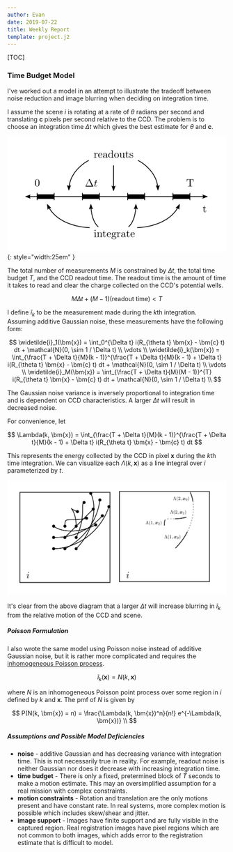 ```yaml
---
author: Evan
date: 2019-07-22
title: Weekly Report
template: project.j2
---
```


[TOC]

### Time Budget Model

I've worked out a model in an attempt to illustrate the tradeoff between noise reduction and image blurring when deciding on integration time.

I assume the scene $i$ is rotating at a rate of $\theta$ radians per second and translating $\bm{c}$ pixels per second relative to the CCD.  The problem is to choose an integration time $\Delta t$ which gives the best estimate for $\theta$ and $\bm{c}$.

![Time plot of integrations for $M=4$](time.png){: style="width:25em" }

The total number of measurements $M$ is constrained by $\Delta t$, the total time budget $T$, and the CCD readout time.  The readout time is the amount of time it takes to read and clear the charge collected on the CCD's potential wells.

$$
M \Delta t + (M - 1) \text{(readout time)} < T
$$

I define $\widetilde{i}_k$ to be the measurement made during the $k$th integration.  Assuming additive Gaussian noise, these measurements have the following form:

$$
\widetilde{i}_1(\bm{x}) = \int_0^{\Delta t} i(R_{\theta t} \bm{x} - \bm{c} t) dt + \mathcal{N}(0, \sim 1 / \Delta t) \\
\vdots \\
\widetilde{i}_k(\bm{x}) = \int_{\frac{T + \Delta t}{M}(k - 1)}^{\frac{T + \Delta t}{M}(k - 1) + \Delta t} i(R_{\theta t} \bm{x} - \bm{c} t) dt + \mathcal{N}(0, \sim 1 / \Delta t) \\
\vdots \\
\widetilde{i}_M(\bm{x}) = \int_{\frac{T + \Delta t}{M}(M - 1)}^{T} i(R_{\theta t} \bm{x} - \bm{c} t) dt + \mathcal{N}(0, \sim 1 / \Delta t) \\
$$

The Gaussian noise variance is inversely proportional to integration time and is dependent on CCD characteristics.  A larger $\Delta t$ will result in decreased noise.

For convenience, let

$$
\Lambda(k, \bm{x}) = \int_{\frac{T + \Delta t}{M}(k - 1)}^{\frac{T + \Delta t}{M}(k - 1) + \Delta t} i(R_{\theta t} \bm{x} - \bm{c} t) dt
$$

This represents the energy collected by the CCD in pixel $\bm{x}$ during the $k$th time integration.  We can visualize each $\Lambda(k, \bm{x})$ as a line integral over $i$ parameterized by $t$.

![Left: Paths traced out by pixels in a 3x3 CCD array.  Right: Two integrations traced out by two pixels.](paths.png)

It's clear from the above diagram that a larger $\Delta t$ will increase blurring in $\widetilde{i}_k$ from the relative motion of the CCD and scene.

##### Poisson Formulation

I also wrote the same model using Poisson noise instead of additive Gaussian noise, but it is rather more complicated and requires the [inhomogeneous Poisson process](https://en.wikipedia.org/wiki/Poisson_point_process#Inhomogeneous_Poisson_point_process).

$$
\widetilde{i}_k(\bm{x}) = N(k, \bm{x})
$$

where $N$ is an inhomogeneous Poisson point process over some region in $i$ defined by $k$ and $\bm{x}$.  The pmf of $N$ is given by 

$$
P(N(k, \bm{x}) = n) = \frac{\Lambda(k, \bm{x})^n}{n!} e^{-\Lambda(k, \bm{x})} \\
$$

##### Assumptions and Possible Model Deficiencies

- **noise** - additive Gaussian and has decreasing variance with integration time.  This is not necessarily true in reality.  For example, readout noise is neither Gaussian nor does it decrease with increasing integration time.
- **time budget** - There is only a fixed, pretermined block of $T$ seconds to make a motion estimate.  This may an oversimplified assumption for a real mission with complex constraints.
- **motion constraints** - Rotation and translation are the only motions present and have constant rate.  In real systems, more complex motion is possible which includes skew/shear and jitter.
- **image support** - Images have finite support and are fully visible in the captured region.  Real registration images have pixel regions which are not common to both images, which adds error to the registration estimate that is difficult to model.
<!-- - **no CCD readout/clearing time** - Capture of $\widetilde{i}_{k+1}$ begins immediately after $\widetilde{i}_k$.  In reality, CCDs take a nonzero amount of time to readout and clear well charges.  I've read this can be over 0.5s for a 2k by 2k array. -->
